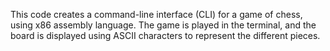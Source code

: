 This code creates a command-line interface (CLI) for a game of chess, using x86 assembly language. The game is played in the terminal, and the board is displayed using ASCII characters to represent the different pieces.
